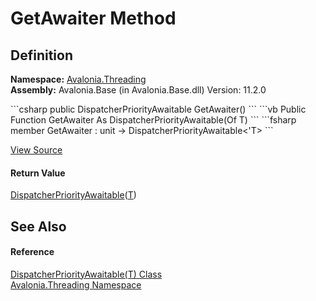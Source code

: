 # GetAwaiter Method




## Definition
**Namespace:** <a href="N_Avalonia_Threading">Avalonia.Threading</a>  
**Assembly:** Avalonia.Base (in Avalonia.Base.dll) Version: 11.2.0

<Tabs groupId="api-code-preview">
<TabItem value="csharp" label="C#">
```csharp
public DispatcherPriorityAwaitable<T> GetAwaiter()
```
</TabItem>
<TabItem value="vb" label="VB">
```vb
Public Function GetAwaiter As DispatcherPriorityAwaitable(Of T)
```
</TabItem>
<TabItem value="fsharp" label="F#">
```fsharp
member GetAwaiter : unit -> DispatcherPriorityAwaitable<'T> 
```
</TabItem>
</Tabs>



<a href="https://github.com/AvaloniaUI/Avalonia/tree/master/src/Avalonia.Base/Threading/DispatcherPriorityAwaitable.cs#L39" title="View the source code">View Source</a>



#### Return Value
<a href="T_Avalonia_Threading_DispatcherPriorityAwaitable_1">DispatcherPriorityAwaitable</a>(<a href="T_Avalonia_Threading_DispatcherPriorityAwaitable_1">T</a>)

## See Also


#### Reference
<a href="T_Avalonia_Threading_DispatcherPriorityAwaitable_1">DispatcherPriorityAwaitable(T) Class</a>  
<a href="N_Avalonia_Threading">Avalonia.Threading Namespace</a>  


